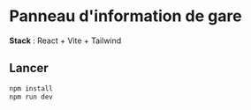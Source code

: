 # Panneau d'information de gare

**Stack** : React + Vite + Tailwind

## Lancer

```bash
npm install
npm run dev